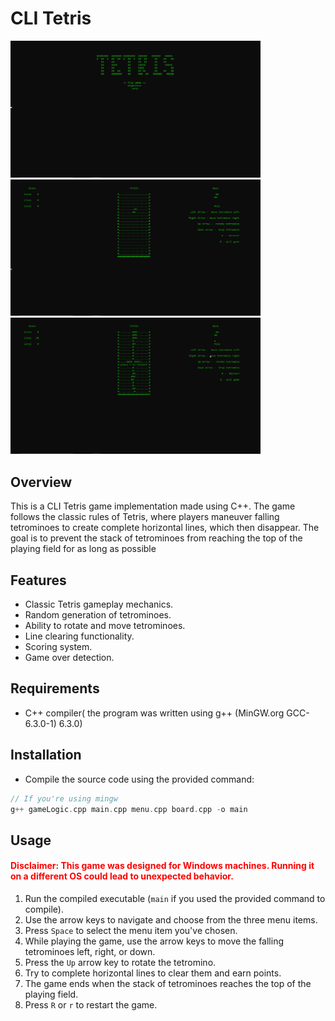 # CLI Tetris

<img src="https://github.com/DagmawiSolomon/CLI-Tetris/blob/main/menu.png?raw=true" alt="Menu" width="400"/>
<img src="https://github.com/DagmawiSolomon/CLI-Tetris/blob/main/game.png?raw=true" alt="Game" width="400"/>
<img src="https://github.com/DagmawiSolomon/CLI-Tetris/blob/main/gameover.png?raw=true" alt="Game Over" width="400"/>

## Overview

This is a CLI Tetris game implementation made using C++. The game follows the classic rules of Tetris, where players maneuver falling tetrominoes to create complete horizontal lines, which then disappear. The goal is to prevent the stack of tetrominoes from reaching the top of the playing field for as long as possible

## Features 
- Classic Tetris gameplay mechanics.
- Random generation of tetrominoes.
- Ability to rotate and move tetrominoes.
- Line clearing functionality.
- Scoring system.
- Game over detection.

## Requirements
- C++ compiler( the program was written using g++ (MinGW.org GCC-6.3.0-1) 6.3.0)

## Installation
- Compile the source code using the provided command:

```cpp
// If you're using mingw 
g++ gameLogic.cpp main.cpp menu.cpp board.cpp -o main
```

## Usage

<h4 style="color:#ff0000;"> Disclaimer: This game was designed for Windows machines. Running it on a different OS could lead to unexpected behavior. </h4>

1. Run the compiled executable (`main` if you used the provided command to compile).
2. Use the arrow keys to navigate and choose from the three menu items.
3. Press `Space` to select the menu item you've chosen.
4. While playing the game, use the arrow keys to move the falling tetrominoes left, right, or down.
5. Press the `Up` arrow key to rotate the tetromino.
6. Try to complete horizontal lines to clear them and earn points.
7. The game ends when the stack of tetrominoes reaches the top of the playing field.
8. Press `R` or `r` to restart the game.

